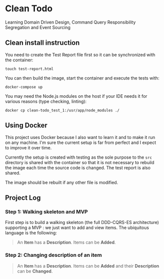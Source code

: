 # Clean Todo

Learning Domain Driven Design, Command Query Responsibility Segregation and
Event Sourcing

## Clean install instruction

You need to create the Test Report file first so it can be synchronized with the
container:

`touch test-report.html`

You can then build the image, start the container and execute the tests with:

`docker-compose up`

You may need the Node.js modules on the host if your IDE needs it for various
reasons (type checking, linting):

`docker cp clean-todo_test_1:/usr/app/node_modules ./`

## Using Docker

This project uses Docker because I also want to learn it and to make it run on
any machine. I'm sure the current setup is far from perfect and I expect to
improve it over time.

Currently the setup is created with testing as the sole purpose to the `src`
directory is shared with the container so that it is not necessary to rebuild
the image each time the source code is changed. The test report is also shared.

The image should be rebuilt if any other file is modified.

## Project Log

### Step 1: Walking skeleton and MVP

First step is to build a walking skeleton (the full DDD-CQRS-ES architecture)
supporting a MVP : we just want to add and view items. The ubiquitous language
is the following:

> An **Item** has a **Description**. Items can be **Added**.

### Step 2: Changing description of an item

> An **Item** has a **Description**. Items can be **Added** and their
> **Description** can be **Changed**.
